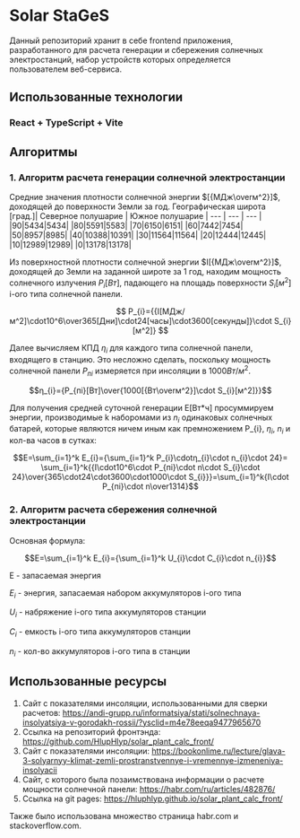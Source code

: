 # Solar StaGeS
Данный репозиторий хранит в себе frontend приложения, разработанного для расчета генерации и сбережения солнечных электростанций, набор устройств которых определяется пользователем веб-сервиса.
## Использованные технологии
### React + TypeScript + Vite
## Алгоритмы
### 1. Алгоритм расчета генерации солнечной электростанции
Средние значения плотности солнечной энергии $[{МДж\overм^2}]$, доходящей до поверхности Земли за год.
Географическая широта [град.]| Северное полушарие | Южное полушарие |
--- | --- | --- |
 |90|5434|5434|
 |80|5591|5583|
 |70|6150|6151|
 |60|7442|7454|
 |50|8957|8985|
 |40|10388|10391|
 |30|11564|11564|
 |20|12444|12445|
 |10|12989|12989|
 |0|13178|13178|
 
Из поверхностной плотности солнечной энергии $I[{МДж\overм^2}]$, доходящей до Земли на заданной широте за 1 год, находим мощность солнечного излучения $P_{i}[Вт]$, падающего на площадь поверхности $S_{i}[м^2]$ i-ого типа солнечной панели.

$$ P_{i}={{I[МДж/м^2]\cdot10^6\over365[Дни]\cdot24[часы]\cdot3600[секунды]}\cdot S_{i}[м^2]} $$

Далее вычисляем КПД $η_{i}$ для каждого типа солнечной панели, входящего в станцию. Это несложно сделать, поскольку мощность солнечной панели $P_{пi}$ измеряется при инсоляции в $1000Вт/м^2$.

$$η_{i}={P_{пi}[Вт]\over{1000[{Вт\overм^2}]\cdot S_{i}[м^2]}}$$

Для получения средней суточной генерации E[Вт*ч] просуммируем энергии, производимые k наборомами из $n_{i}$ одинаковых солнечных батарей, которые являются ничем иным как премножением P_{i}, $η_{i}$, $n_{i}$ и кол-ва часов в сутках:

$$E=\sum_{i=1}^k E_{i}={\sum_{i=1}^k P_{i}\cdotη_{i}\cdot n_{i}\cdot 24}= \sum_{i=1}^k{{I\cdot10^6\cdot P_{пi}\cdot n\cdot S_{i}\cdot 24}\over{365\cdot24\cdot3600\cdot1000\cdot S_{i}}}=\sum_{i=1}^k{I\cdot P_{пi}\cdot n\over1314}$$
### 2. Алгоритм расчета сбережения солнечной электростанции
Основная формула:

$$E=\sum_{i=1}^k E_{i}={\sum_{i=1}^k U_{i}\cdot C_{i}\cdot n_{i}}$$

E - запасаемая энергия

$E_{i}$ - энергия, запасаемая набором аккумуляторов i-ого типа

$U_{i}$ - набряжение i-ого типа аккумуляторов станции

$C_{i}$ - емкость i-ого типа аккумуляторов станции

$n_{i}$ - кол-во аккумуляторов i-ого типа в станции

## Использованные ресурсы
1. Сайт с показателями инсоляции, использованными для сверки расчетов:
   https://andi-grupp.ru/informatsiya/stati/solnechnaya-insolyatsiya-v-gorodakh-rossii/?ysclid=m4e78eeqa9477965670
2. Ссылка на репозиторий фронтэнда:
   https://github.com/HlupHlyp/solar_plant_calc_front/
3. Сайт с показателями инсоляции:
   https://bookonlime.ru/lecture/glava-3-solyarnyy-klimat-zemli-prostranstvennye-i-vremennye-izmeneniya-insolyacii
4. Сайт, с которого была позаимствована информации о расчете мощности солнечной панели:
   https://habr.com/ru/articles/482876/
5. Ссылка на git pages:
   https://hluphlyp.github.io/solar_plant_calc_front/
   
Также было использована множество страница habr.com и stackoverflow.com.
